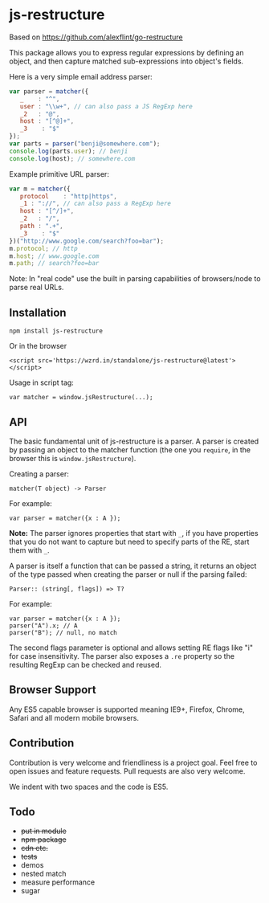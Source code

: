 # js-restructure

Based on https://github.com/alexflint/go-restructure

This package allows you to express regular expressions by defining an object, and then capture matched sub-expressions into object's fields.

Here is a very simple email address parser:

```js
var parser = matcher({
   _    : "^",
   user : "\\w+", // can also pass a JS RegExp here
   _2   : "@",
   host : "[^@]+",
   _3    : "$"
});
var parts = parser("benji@somewhere.com");
console.log(parts.user); // benji
console.log(host); // somewhere.com
```

Example primitive URL parser:

```js
var m = matcher({
   protocol    : "http|https",
   _1 : "://", // can also pass a RegExp here
   host : "[^/]+",
   _2   : "/",
   path : ".+",
   _3    : "$"
})("http://www.google.com/search?foo=bar");
m.protocol; // http
m.host; // www.google.com
m.path; // search?foo=bar
```

Note: In "real code" use the built in parsing capabilities of browsers/node to parse real URLs. 


## Installation

    npm install js-restructure

Or in the browser

    <script src='https://wzrd.in/standalone/js-restructure@latest'></script>

Usage in script tag:
    
    var matcher = window.jsRestructure(...);

## API

The basic fundamental unit of js-restructure is a parser. A parser is created by passing an object to the matcher function (the one you `require`, in the browser this is `window.jsRestructure`).

Creating a parser:

    matcher(T object) -> Parser

For example:

    var parser = matcher({x : A });

**Note:** The parser ignores properties that start with `_`, if you have properties that you do not want to capture but need to specify parts of the RE, start them with `_`. 

A parser is itself a function that can be passed a string, it returns an object of the type passed when creating the parser or null if the parsing failed:

    Parser:: (string[, flags]) => T?

For example:

    var parser = matcher({x : A });
    parser("A").x; // A
    parser("B"); // null, no match

The second flags parameter is optional and allows setting RE flags like "i" for case insensitivity. 
The parser also exposes a `.re` property so the resulting RegExp can be checked and reused.

## Browser Support

Any ES5 capable browser is supported meaning IE9+, Firefox, Chrome, Safari and all modern mobile browsers.

## Contribution

Contribution is very welcome and friendliness is a project goal. Feel free to open issues and feature requests. Pull requests are also very welcome.

We indent with two spaces and the code is ES5.

## Todo

 - <s>put in module</s>
 - <s>npm package</s>
 - <s>cdn etc.</s>
 - <s>tests</s>
 - demos
 - nested match
 - measure performance
 - sugar


